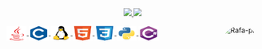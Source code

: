 <div align="center">
  <a href="https://github.com/JuanRRodrigues">
  <img height="150em" src="https://github-readme-stats.vercel.app/api?username=JuanRRodrigues&show_icons=true&theme=dark&include_all_commits=true&count_private=true"/>
  <img height="150em" src="https://github-readme-stats.vercel.app/api/top-langs/?username=JuanRRodrigues&layout=compact&langs_count=7&theme=dark"/>
</div>
  
<div style="display: inline_block"><br>
  <img align="center" alt="JuanRRodrigues/Java" height="30" width="40" src="https://raw.githubusercontent.com/devicons/devicon/master/icons/java/java-plain.svg">
  <img align="center" alt="" height="30" width="40" src="https://raw.githubusercontent.com/devicons/devicon/master/icons/c/c-plain.svg">
  <img align="center" alt="" height="30" width="40" src="https://raw.githubusercontent.com/devicons/devicon/master/icons/linux/linux-original.svg">
  <img align="center" alt="" height="30" width="40" src="https://raw.githubusercontent.com/devicons/devicon/master/icons/html5/html5-original.svg">
  <img align="center" alt="" height="30" width="40" src="https://raw.githubusercontent.com/devicons/devicon/master/icons/css3/css3-original.svg">
  <img align="center" alt="" height="30" width="40" src="https://raw.githubusercontent.com/devicons/devicon/master/icons/python/python-original.svg">
  <img align="center" alt="" height="30" width="40" src="https://raw.githubusercontent.com/devicons/devicon/master/icons/csharp/csharp-original.svg">
  <img align="right" alt="Rafa-pic" height="150" style="border-radius:50px;" src="http://2.bp.blogspot.com/-7tc7fmLeHsc/UIkPB7_D-AI/AAAAAAAAAHI/RrWsKRbcriE/s1600/joinha.png">
</div>
  
  
  
  
  
  

  
 <div
 ![Snake animation](https://github.com/rafaballerini/JuanRRodrigues/blob/output/github-contribution-grid-snake.svg)
   </div>
